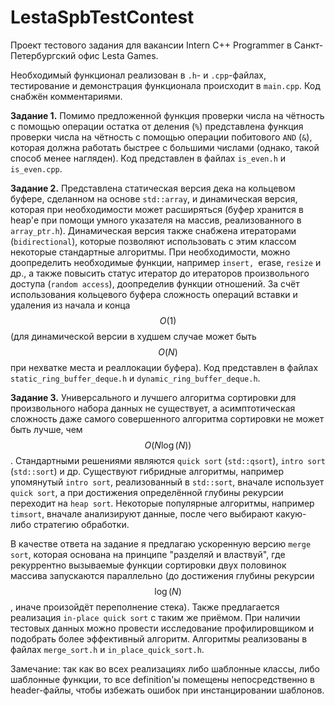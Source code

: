 # LestaSpbTestContest

Проект тестового задания для вакансии Intern C++ Programmer в Санкт-Петербургский офис Lesta Games.

Необходимый функционал реализован в `.h`- и `.cpp`-файлах, тестирование и демонстрация функционала происходит в `main.cpp`. Код снабжён комментариями.

**Задание 1.** Помимо предложенной функция проверки числа на чётность с помощью операции остатка от деления (`%`) представлена функция проверки числа на чётность с помощью операции побитового `AND` (`&`), которая должна работать быстрее с большими числами (однако, такой способ менее нагляден). Код представлен в файлах `is_even.h` и `is_even.cpp`.

**Задание 2.** Представлена статическая версия дека на кольцевом буфере, сделанном на основе `std::array`, и динамическая версия, которая при необходимости может расширяться (буфер хранится в heap'е при помощи умного указателя на массив, реализованного в `array_ptr.h`). Динамическая версия также снабжена итераторами (`bidirectional`), которые позволяют использовать с этим классом некоторые стандартные алгоритмы. При необходимости, можно доопределить необходимые функции, например `insert, `erase, `resize` и др., а также повысить статус итератор до итераторов произвольного доступа (`random access`), доопределив функции отношений. За счёт использования кольцевого буфера сложность операций вставки и удаления из начала и конца $$O(1)$$ (для динамической версии в худшем случае может быть $$O(N)$$ при нехватке места и реаллокации буфера). Код представлен в файлах `static_ring_buffer_deque.h` и `dynamic_ring_buffer_deque.h`.

**Задание 3.** Универсального и лучшего алгоритма сортировки для произвольного набора данных не существует, а асимптотическая сложность даже самого совершенного алгоритма сортировки не может быть лучше, чем $$O(N \log(N))$$. Стандартными решениями являются `quick sort` (`std::qsort`), `intro sort` (`std::sort`) и др. Существуют гибридные алгоритмы, например упомянутый `intro sort`, реализованный в `std::sort`, вначале использует `quick sort`, а при достижения определённой глубины рекурсии переходит на `heap sort`. Некоторые популярные алгоритмы, например `timsort`, вначале анализируют данные, после чего выбирают какую-либо стратегию обработки.

В качестве ответа на задание я предлагаю ускоренную версию `merge sort`, которая основана на принципе "разделяй и властвуй", где рекуррентно вызываемые функции сортировки двух половинок массива запускаются параллельно (до достижения глубины рекурсии $$\log(N)$$, иначе произойдёт переполнение стека). Также предлагается реализация `in-place quick sort` с таким же приёмом. При наличии тестовых данных можно провести исследование профилировщиком и подобрать более эффективный алгоритм. Алгоритмы реализованы в файлах `merge_sort.h` и `in_place_quick_sort.h`.

Замечание: так как во всех реализациях либо шаблонные классы, либо шаблонные функции, то все definition'ы помещены непосредственно в header-файлы, чтобы избежать ошибок при инстанцировании шаблонов.
